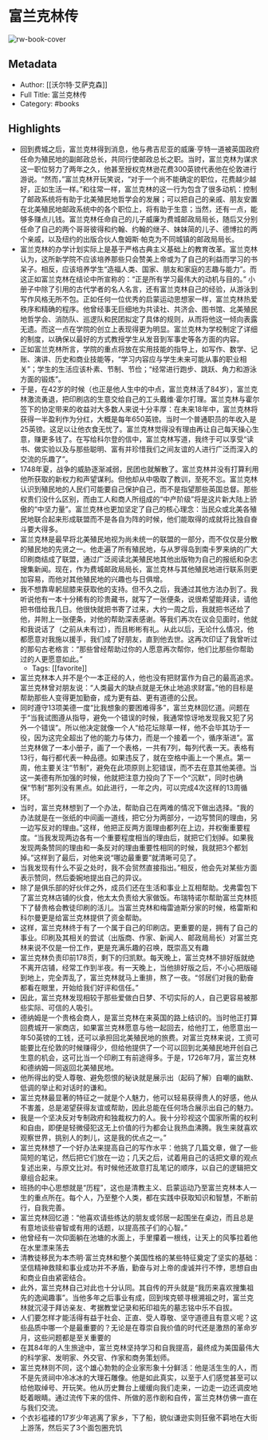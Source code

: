 # 富兰克林传

![rw-book-cover](https://weread-1258476243.file.myqcloud.com/weread/cover/25/YueWen_833591/s_YueWen_833591.jpg)

## Metadata
- Author: [[沃尔特·艾萨克森]]
- Full Title: 富兰克林传
- Category: #books

## Highlights
- 回到费城之后，富兰克林得到消息，他与弗吉尼亚的威廉·亨特一道被英国政府任命为殖民地的副邮政总长，共同行使邮政总长之职。当时，富兰克林为谋求这一职位努力了两年之久，他甚至授权克林逊花费300英镑代表他在伦敦进行游说。“然而，”富兰克林开玩笑说，“对于一个尚不能确定的职位，花费越少越好，正如生活一样。”和往常一样，富兰克林的这一行为包含了很多动机：控制了邮政系统将有助于北美殖民地哲学会的发展；可以把自己的亲戚、朋友安置在北美殖民地邮政系统中的各个职位上，将有助于生意；当然，还有一点，能够多赚点儿钱。富兰克林任命自己的儿子威廉为费城邮政局局长，随后又分别任命了自己的两个哥哥彼得和约翰、约翰的继子、妹妹简的儿子、德博拉的两个亲戚，以及纽约的出版合伙人詹姆斯·帕克为不同城镇的邮政局局长。
- 富兰克林的办学计划实际上是基于严格古典主义基础上的教育改革。富兰克林认为，这所新学院不应该培养那些只会赞美上帝或为了自己的利益而学习的书呆子。相反，应该培养学生“造福人类、国家、朋友和家庭的志趣与能力”。而这正如富兰克林在结论中所宣称的：“正是所有学习最伟大的动机与目的。”
  小册子中除了引用的古代学者的名人名言，还有富兰克林自己的经验，从游泳到写作风格无所不包。正如任何一位优秀的启蒙运动思想家一样，富兰克林热爱秩序和精确的程序。他曾经事无巨细地为共读社、共济会、图书馆、北美殖民地哲学会、消防队、巡逻队和民团拟定了具体的规则，从而将他这一倾向表露无遗。而这一点在学院的创立上表现得更为明显。富兰克林为学校制定了详细的制度，以确保以最好的方式教授学生从发音到军事史等各方面的内容。
- 正如富兰克林所言，学院的重点将放在实用技能的指导上，如写作、数学、记账、演讲、历史和商业技能等，“学习内容应与学生未来可能从事的职业相关”；学生的生活应该朴素、节制、节俭；“经常进行跑步、跳跃、角力和游泳方面的锻炼”。
- 于是，在42岁的时候（也正是他人生中的中点，富兰克林活了84岁），富兰克林激流勇退，把印刷店的生意交给自己的工头戴维·霍尔打理。富兰克林与霍尔签下的协定带来的收益对大多数人来说十分丰厚：在未来18年中，富兰克林将获得一半盈利作为分红，大概是每年650英镑。当时一个普通职员的年收入是25英镑。这足以让他衣食无忧了。富兰克林觉得没有理由再让自己每天操心生意，赚更多钱了。在写给科尔登的信中，富兰克林写道，我终于可以享受“读书、做实验以及与那些聪明、富有并珍惜我们之间友谊的人进行广泛而深入的交流的乐趣了”。
- 1748年夏，战争的威胁逐渐减弱，民团也就解散了。富兰克林并没有打算利用他所获取的新权力和声望谋利。但他却从中吸取了教训，至死不忘。富兰克林认识到殖民地的人民们可能要自己保护自己，而不是指望那些英国总督。那些权贵们没什么区别，而由工人和商人所组成的“中产阶级”将是这片新大陆上骄傲的“中坚力量”。富兰克林也更加坚定了自己的核心理念：当民众或北美各殖民地联合起来形成联盟而不是各自为阵的时候，他们能取得的成就将比独自奋斗要大得多。
- 富兰克林是最早将北美殖民地视为尚未统一的联盟的一部分，而不仅仅是分散的殖民地的先贤之一。他走遍了所有殖民地，与从罗得岛到南卡罗来纳的广大印刷商结成了联盟，通过广泛阅读北美殖民地其他出版物为自己的报纸和杂志搜集新闻。现在，作为费城邮政局局长，富兰克林与其他殖民地进行联系则更加容易，而他对其他殖民地的兴趣也与日俱增。
- 我不想靠卑躬屈膝来获取他的支持。但不久之后，我通过其他方法办到了。我听说他有一本十分稀有的珍贵藏书，就写了一张便条，说很希望能拜读，请他把书借给我几日。他很快就把书寄了过来，大约一周之后，我就把书还给了他，并附上一张便条，对他的帮助深表感谢。等我们再次在议会见面时，他就和我说话了（之前从未有过），而且彬彬有礼。从此以后，无论什么情况，他都愿意对我施以援手，我们成了好朋友，直到他去世。这再次印证了我曾听过的那句古老格言：“那些曾经帮助过你的人愿意再次帮你，他们比那些你帮助过的人更愿意如此。”
    - Tags: [[favorite]] 
- 富兰克林本人并不是个一本正经的人，他也没有把财富作为自己的最高追求。富兰克林曾对朋友说：“人类最大的缺点就是无休止地追求财富。”他的目标是帮助那些人变得更加勤奋，成为更有益、更有道德的公民。
- 同时遵守13项美德一度“比我想象的要困难得多”，富兰克林回忆道。问题在于“当我试图遵从指导，避免一个错误的时候，我通常惊讶地发现我又犯了另外一个错误”。所以他决定就像一个人“给花坛除草一样，他不会毕其功于一役，因为这完全超出了他的能力与体力，而是一个接着一个，循序渐进”。富兰克林做了一本小册子，画了一个表格，一共有7列，每列代表一天。表格有13行，每行都代表一种品德。如果违反了，就在空格中画上一个黑点。第一周，他主要关注“节制”，避免在此项原则上犯错误，而不去在意其他美德。当这一美德有所加强的时候，他就把注意力投向了下一个“沉默”，同时也确保“节制”那列没有黑点。如此进行，一年之内，可以完成4次这样的13周循环。
- 当时，富兰克林想到了一个办法，帮助自己在两难的情况下做出选择。“我的办法就是在一张纸的中间画一道线，把它分为两部分，一边写赞同的理由，另一边写反对的理由。”这样，他把正反两方面理由都列在上边，并权衡重要程度。“当我发现两边各有一个重要程度相当的理由后，就把它们划掉。如果我发现两条赞同的理由和一条反对的理由重要性相同的时候，我就把3个都划掉。”这样到了最后，对他来说“哪边最重要”就清晰可见了。
- 当我发现有什么不妥之处时，我不会贸然直接指出。”相反，他会先对某些方面表示赞同，然后委婉地提出自己的异议。
- 除了是俱乐部的好伙伴之外，成员们还在生活和事业上互相帮助。戈弗雷包下了富兰克林店铺的伙食，他太太负责给大家做饭。布瑞特诺尔帮助富兰克林揽下了替贵格会教徒印刷的活儿。当富兰克林和梅雷迪斯分家的时候，格雷斯和科尔曼更是给富兰克林提供了资金帮助。
- 这样，富兰克林终于有了一个属于自己的印刷店。更重要的是，拥有了自己的事业。印刷及其相关的尝试（出版商、作家、新闻人、邮政局局长）对富兰克林来说不仅是一份工作，更是充满乐趣的召唤，既崇高又有趣
- 富兰克林负责印前178页，剩下的归凯默。每天晚上，富兰克林不排好版就绝不离开店铺，经常工作到半夜。有一天晚上，当他排好版之后，不小心把版碰到地上，完全弄乱了，富兰克林就马上重排，熬了一夜。“邻居们对我的勤奋都看在眼里，开始给我们好评和信任。”
- 因此，富兰克林发现相较于那些爱做白日梦、不切实际的人，自己更容易被那些实际、可信的人吸引。
- 德纳姆是一个贵格会商人，是富兰克林在来英国的路上结识的。当时他正打算回费城开一家商店，如果富兰克林愿意与他一起回去，给他打工，他愿意出一年50英镑的工钱，还可以承担回北美殖民地的旅费。对富兰克林来说，工资可能要比在伦敦的时候赚得少，但给他提供了一个可以回到北美殖民地开创自己生意的机会，这可比当一个印刷工有前途得多。于是，1726年7月，富兰克林和德纳姆一同返回北美殖民地。
- 他所得出的受人尊敬、避免怨恨的秘诀就是展示出（起码了解）自嘲的幽默、低调的举止和对话时的谦和。
- 富兰克林最显著的特征之一就是个人魅力，他可以轻易获得贵人的好感，他从不害羞，总是渴望获得友谊或帮助，因此总能在任何场合展示出自己的魅力。
- 我是一个坚决反对专制政府和独裁权力的人。我十分珍视这个国家所需的权利和自由，即便是轻微侵犯这无上价值的行为都会让我热血沸腾。我生来就喜欢观察世界，挑别人的刺儿，这是我的优点之一。”
- 富兰克林想了一个好办法来提高自己的写作水平：他挑了几篇文章，做了一些简短的笔记，然后把它们放在一边；几天之后，试着用自己的话把文章的观点复述出来，与原文比对。有时候他还故意打乱笔记的顺序，以自己的逻辑把文章组合起来。
- 班扬的中心思想就是“历程”，这也是清教主义、启蒙运动乃至富兰克林本人一生的重点所在。每个人，乃至整个人类，都在实践中获取知识和智慧，不断前行，自我完善。
- 富兰克林回忆道：“他喜欢请些练达的朋友或邻居一起围坐在桌边，而且总是有意地谈些睿智或有用的话题，以提高孩子们的心智。”
- 他曾经有一次仰面躺在池塘的水面上，手里攥着一根线，让天上的风筝拉着他在水里漂来荡去
- 清教徒移民为本杰明·富兰克林和整个美国性格的某些特征奠定了坚实的基础：坚信精神救赎和事业成功并不矛盾，勤奋与对上帝的虔诚并行不悖，思想自由和商业自由紧密结合。
- 此外，富兰克林自己对此也十分认同。其自传的开头就是“我历来喜欢搜集祖先的逸闻趣事”。当他多年之后事业有成，回到埃克顿寻根溯祖之时，富兰克林就沉浸于拜访亲友、考据教堂记录和拓印祖先的墓志铭中乐不自拔。
- 人们要怎样才能活得有益于社会、正直、受人尊敬、坚守道德且有意义呢？这些品质中哪一个是最重要的？无论是在尊崇自我价值的时代还是激昂的革命岁月，这些问题都是至关重要的
- 在其84年的人生旅途中，富兰克林坚持学习和自我提高，最终成为美国最伟大的科学家、发明家、外交官、作家和商务策划师。
- 富兰克林则不同，这个雄心勃勃的企业家形象十分鲜活：他是活生生的人，而不是先贤祠中冷冰冰的大理石雕像。他是如此真实，以至于人们感觉甚至可以给他取绰号、开玩笑。他从历史舞台上缓缓向我们走来，一边走一边还调皮地眨着眼睛。通过流传下来的信件、所做的恶作剧和自传，富兰克林仿佛一直在与我们交流。
- 个衣衫褴褛的17岁少年逃离了家乡，下了船，貌似谦逊实则狂傲不羁地在大街上游荡，然后买了3个面包圈充饥
